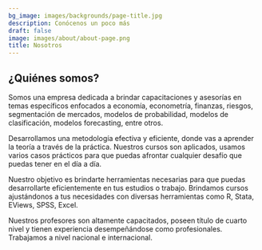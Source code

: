 ```yaml
---
bg_image: images/backgrounds/page-title.jpg
description: Conócenos un poco más
draft: false
image: images/about/about-page.png
title: Nosotros
---
```

## ¿Quiénes somos?

Somos una empresa dedicada a brindar capacitaciones y asesorías en temas específicos enfocados a economía, econometría, finanzas, riesgos, segmentación de mercados, modelos de probabilidad, modelos de clasificación, modelos forecasting, entre otros.

Desarrollamos una metodología efectiva y eficiente, donde vas a aprender la teoría a través de la práctica. Nuestros cursos son aplicados, usamos varios casos prácticos para que puedas afrontar cualquier desafío que puedas tener en el día a día.

Nuestro objetivo es brindarte herramientas necesarias para que puedas desarrollarte eficientemente en tus estudios o trabajo. Brindamos cursos ajustándonos a tus necesidades con diversas herramientas como R, Stata, EViews, SPSS, Excel.

Nuestros profesores son altamente capacitados, poseen título de cuarto nivel y tienen experiencia desempeñándose como profesionales. Trabajamos a nivel nacional e internacional.

